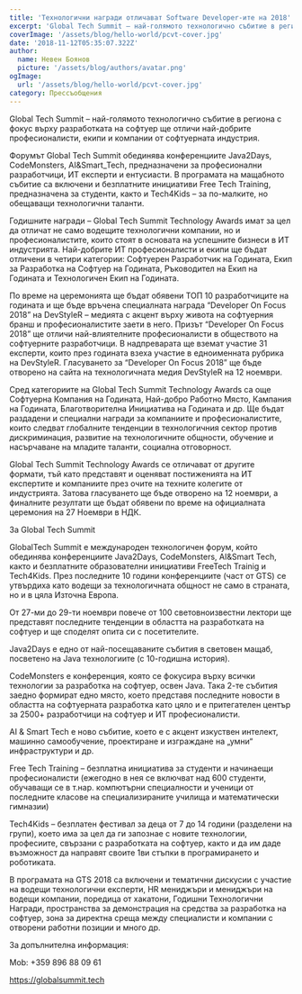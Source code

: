 ```yaml
---
title: 'Технологични награди отличават Software Developer-ите на 2018'
excerpt: 'Global Tech Summit – най-голямото технологично събитие в региона с фокус върху разработката на софтуер ще отличи най-добрите професионалисти, екипи и компании от софтуерната индустрия.'
coverImage: '/assets/blog/hello-world/pcvt-cover.jpg'
date: '2018-11-12T05:35:07.322Z'
author:
  name: Невен Боянов
  picture: '/assets/blog/authors/avatar.png'
ogImage:
  url: '/assets/blog/hello-world/pcvt-cover.jpg'
category: Прессъобщения
---
```


Global Tech Summit – най-голямото технологично събитие в региона с фокус върху разработката на софтуер ще отличи най-добрите професионалисти, екипи и компании от софтуерната индустрия.

Форумът Global Tech Summit обединява конференциите Java2Days, CodeMonsters, AI&Smart_Tech, предназначени за професионални разработчици, ИТ експерти и ентусиасти. В програмата на мащабното събитие са включени и безплатните инициативи Free Tech Training, предназначена за студенти, както и Tech4Kids – за по-малките, но обещаващи технологични таланти.

Годишните награди – Global Tech Summit Technology Awards имат за цел да отличат не само водещите технологични компании, но и професионалистите, които стоят в основата на успешните бизнеси в ИТ индустрията. Най-добрите ИТ професионалисти и екипи ще бъдат отличени в четири категории: Софтуерен Разработчик на Годината, Екип за Разработка на Софтуер на Годината, Ръководител на Екип на Годината и Технологичен Екип на Годината.

По време на церемонията ще бъдат обявени ТОП 10 разработчиците на годината и ще бъде връчена специалната награда “Developer On Focus 2018” на DevStyleR – медията с акцент върху живота на софтуерния бранш и професионалистите заети в него. Призът “Developer On Focus 2018” ще отличи най-влиятелните професионалисти в обществото на софтуерните разработчици. В надпреварата ще вземат участие 31 експерти, които през годината взеха участие в едноименната рубрика на DevStyleR. Гласуването за “Developer On Focus 2018” ще бъде отворено на сайта на технологичната медия DevStyleR на 12 ноември.

Сред категориите на Global Tech Summit Technology Awards са още Софтуерна Компания на Годината, Най-добро Работно Място, Кампания на Годината, Благотворителна Инициатива на Годината и др. Ще бъдат раздадени и специални награди за компаниите и професионалистите, които следват глобалните тенденции в технологичния сектор против дискриминация, развитие на технологичните общности, обучение и насърчаване на младите таланти, социална отговорност.

Global Tech Summit Technology Awards се отличават от другите формати, тъй като представят и оценяват постиженията на ИТ експертите и компаниите през очите на техните колегите от индустрията. Затова гласуването ще бъде отворено на 12 ноември, а финалните резултати ще бъдат обявени по време на официалната церемония на 27 Ноември в НДК.

За Global Tech Summit

GlobalTech Summit е международен технологичен форум, който обединява конференциите Java2Days, CodeMonsters, AI&Smart Tech, както и безплатните образователни инициативи FreeTech Trainig и Tech4Kids. През последните 10 години конференциите (част от GTS) се утвърдиха като водещи за технологичната общност не само в страната, но и в цяла Източна Европа.

От 27-ми до 29-ти ноември повече от 100 световноизвестни лектори ще представят последните тенденции в областта на разработката на софтуер и ще споделят опита си с посетителите.

Java2Days е едно от най-посещаваните събития в световен мащаб, посветено на Java технологиите (с 10-годишна история).

CodeMonsters е конференция, която се фокусира върху всички технологии за разработка на софтуер, освен Java. Така 2-те събития заедно формират едно място, което представя последните новости в областта на софтуерната разработка като цяло и е притегателен център за 2500+ разработчици на софтуер и ИТ професионалисти.

AI & Smart Tech е ново събитие, което е с акцент изкуствен интелект, машинно самообучение, проектиране и изграждане на „умни“ инфраструктури и др.

Free Tech Training – безплатна инициатива за студенти и начинаещи професионалисти (ежегодно в нея се включват над 600 студенти, обучаващи се в т.нар. компютърни специалности и ученици от последните класове на специализираните училища и математически гимназии)

Tech4Kids – безплатен фестивал за деца от 7 до 14 години (разделени на групи), което има за цел да ги запознае с новите технологии, професиите, свързани с разработката на софтуер, както и да им даде възможност да направят своите 1ви стъпки в програмирането и роботиката.

В програмата на GTS 2018 са включени и тематични дискусии с участие на водещи технологични експерти, HR мениджъри и мениджъри на водещи компании, поредица от хакатони, Годишни Технологични Награди, пространства за демонстрация на средства за разработка на софтуер, зона за директна среща между специалисти и компании с отворени работни позиции и много др.

За допълнителна информация:

Mob: +359 896 88 09 61

https://globalsummit.tech
